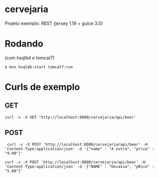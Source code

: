 # cervejaria
Projeto exemplo: REST (jersey 1.19 + guice 3.0) 

# Rodando
(com hsqlbd e tomcat7) 
```
$ mvn hsqldb:start tomcat7:run 
```

# Curls de exemplo 
    
## GET 
```
curl -v -X GET 'http://localhost:8080/cervejaria/api/beer' 
```

## POST 
```
 curl -v -X POST 'http://localhost:8080/cervejaria/api/beer' -H 'Content-Type:application/json' -d '{"name" : "A outra", "price" : "9.00"}'
``` 
 
 ```
 curl -v -X POST 'http://localhost:8080/cervejaria/api/beer' -H 'Content-Type:application/json' -d '{"NAME" : "Devassa", "pRice" : "5.00"}'
 ``` 